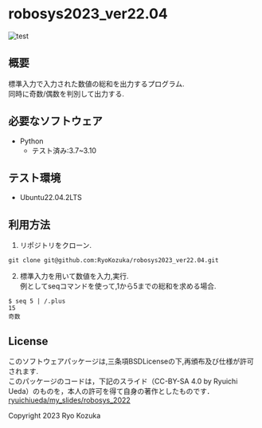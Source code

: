 # robosys2023_ver22.04
![test](https://github.com/RyoKozuka/robosys2023_ver22.04/actions/workflows/test.yml/badge.svg)


## 概要
標準入力で入力された数値の総和を出力するプログラム.  
同時に奇数/偶数を判別して出力する.  

## 必要なソフトウェア
* Python  
  - テスト済み:3.7~3.10

## テスト環境
* Ubuntu22.04.2LTS

## 利用方法
1. リポジトリをクローン.  
```
git clone git@github.com:RyoKozuka/robosys2023_ver22.04.git
```

2. 標準入力を用いて数値を入力,実行.  
例としてseqコマンドを使って,1から5までの総和を求める場合.  
```
$ seq 5 | /.plus
15
奇数
```

## License
このソフトウェアパッケージは,三条項BSDLicenseの下,再頒布及び仕様が許可されます.  
このパッケージのコードは，下記のスライド（CC-BY-SA 4.0 by Ryuichi Ueda）のものを，本人の許可を得て自身の著作としたものです．  
[ryuichiueda/my_slides/robosys_2022](https://github.com/ryuichiueda/my_slides/tree/master/robosys_2022)

Copyright 2023 Ryo Kozuka

